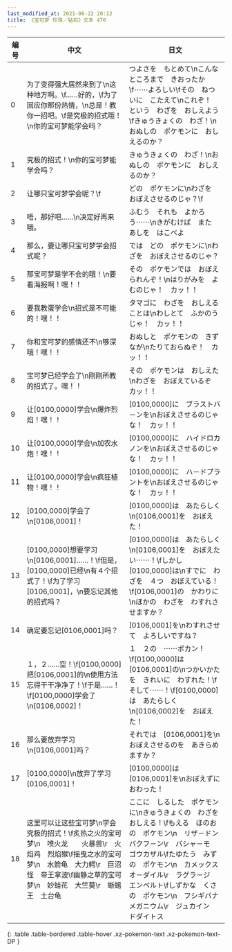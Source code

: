 ```yaml
---
last_modified_at: 2021-06-22 20:12
title: 《宝可梦 珍珠／钻石》文本 470
---
```

| 编号 | 中文 | 日文 |
| ---- | ---- | ---- |
| 0 | 为了变得强大居然来到了\n这种地方啊。\f……好的，\f为了回应你那份热情，\n总是！教你一招吧。\f是究极的招式哦！\n你的宝可梦能学会吗？ | つよさを　もとめて\nこんなところまで　きおったか\f⋯⋯よろしい\fその　ねついに　こたえて\nこれぞ！　という　わざを　おしえよう\fきゅうきょくの　わざ！\nおぬしの　ポケモンに　おしえるのか？ |
| 1 | 究极的招式！\n你的宝可梦能学会吗？ | きゅうきょくの　わざ！\nおぬしの　ポケモンに　おしえるのか？ |
| 2 | 让哪只宝可梦学会呢？\f | どの　ポケモンに\nわざを　おぼえさせるのじゃ？\f |
| 3 | 唔，那好吧……\n决定好再来哦。 | ふむう　それも　よかろう⋯⋯\nきがむけば　また　あしを　はこべよ |
| 4 | 那么，要让哪只宝可梦学会招式呢？ | では　どの　ポケモンに\nわざを　おぼえさせるのじゃ？ |
| 5 | 那宝可梦是学不会的哦！\n要看海报啊！嘿！！ | その　ポケモンでは　おぼえられんぞ！\nはりがみを　よむのじゃ！　カッ！！ |
| 6 | 要我教蛋学会\n招式是不可能的！嘿！！ | タマゴに　わざを　おしえることは\nわしとて　ふかのうじゃ！　カッ！！ |
| 7 | 你和宝可梦的感情还不\n够深哦！嘿！！ | おぬしと　ポケモンの　きずなが\nたりておらぬぞ！　カッ！！ |
| 8 | 宝可梦已经学会了\n刚刚所教的招式了。嘿！！ | その　ポケモンは　おしえた\nわざを　おぼえているぞ　カッ！！ |
| 9 | 让[0100,0000]学会\n爆炸烈焰！嘿！！ | [0100,0000]に　ブラストバ－ンを\nおぼえさせるのじゃな！　カッ！！ |
| 10 | 让[0100,0000]学会\n加农水炮！嘿！！ | [0100,0000]に　ハイドロカノンを\nおぼえさせるのじゃな！　カッ！！ |
| 11 | 让[0100,0000]学会\n疯狂植物！嘿！！ | [0100,0000]に　ハ－ドプラントを\nおぼえさせるのじゃな！　カッ！！ |
| 12 | [0100,0000]学会了\n[0106,0001]！ | [0100,0000]は　あたらしく\n[0106,0001]を　おぼえた！ |
| 13 | [0100,0000]想要学习\n[0106,0001]……！\f但是，[0100,0000]已经\n有４个招式了！\f为了学习[0106,0001]，\n要忘记其他的招式吗？ | [0100,0000]は　あたらしく\n[0106,0001]を　おぼえたい⋯⋯！\fしかし　[0100,0000]は\nすでに　わざを　４つ　おぼえている！\f[0106,0001]の　かわりに\nほかの　わざを　わすれさせますか？ |
| 14 | 确定要忘记[0106,0001]吗？ | [0106,0001]を\nわすれさせて　よろしいですね？ |
| 15 | １，２……空！\f[0100,0000]把[0106,0001]的\n使用方法忘得干干净净了！\f于是……！\f[0100,0000]学会了\n[0106,0002]！ | １　２の　⋯⋯ポカン！\f[0100,0000]は　[0106,0001]の\nつかいかたを　きれいに　わすれた！\fそして⋯⋯！\f[0100,0000]は　あたらしく\n[0106,0002]を　おぼえた！ |
| 16 | 那么要放弃学习\n[0106,0001]吗？ | それでは　[0106,0001]を\nおぼえさせるのを　あきらめますか？ |
| 17 | [0100,0000]\n放弃了学习[0106,0001]！ | [0100,0000]は　[0106,0001]を\nおぼえずに　おわった！ |
| 18 | 这里可以让这些宝可梦\n学会究极的招式！\f炙热之火的宝可梦\n　喷火龙　　火暴兽\r　火焰鸡　烈焰猴\f摇曳之水的宝可梦\n　水箭龟　大力鳄\r　巨沼怪　帝王拿波\f幽静之草的宝可梦\n　妙蛙花　大竺葵\r　蜥蜴王　土台龟 | ここに　しるした　ポケモンに\nきゅうきょくの　わざを　おしえる！\fもえる　ほのおの　ポケモン\n　リザ－ドン　バクフ－ン\r　バシャ－モ　ゴウカザル\fたゆたう　みずの　ポケモン\n　カメックス　オ－ダイル\r　ラグラ－ジ　エンペルト\fしずかな　くさの　ポケモン\n　フシギバナ　メガニウム\r　ジュカイン　ドダイトス |
{: .table .table-bordered .table-hover .xz-pokemon-text .xz-pokemon-text-DP }